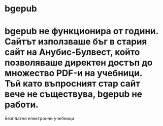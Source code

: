 # bgepub

# bgepub не функционира от години. Сайтът използваше бъг в стария сайт на Анубис-Булвест, който позволяваше директен достъп до множество PDF-и на учебници. Тъй като въпросният стар сайт вече не съществува, bgepub не работи.

Безплатни електронни учебници
